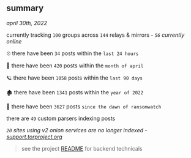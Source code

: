 
## summary
_april 30th, 2022_

currently tracking `100` groups across `144` relays & mirrors - _`56` currently online_

⏲ there have been `34` posts within the `last 24 hours`

🦈 there have been `420` posts within the `month of april`

🪐 there have been `1058` posts within the `last 90 days`

🏚 there have been `1341` posts within the `year of 2022`

🦕 there have been `3627` posts `since the dawn of ransomwatch`

there are `49` custom parsers indexing posts

_`20` sites using v2 onion services are no longer indexed - [support.torproject.org](https://support.torproject.org/onionservices/v2-deprecation/)_

> see the project [README](https://github.com/thetanz/ransomwatch#ransomwatch--) for backend technicals
